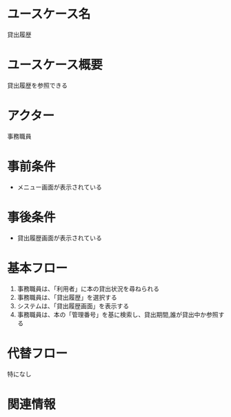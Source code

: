 # ユースケース名
貸出履歴
# ユースケース概要
貸出履歴を参照できる
# アクター
事務職員
# 事前条件
- メニュー画面が表示されている
# 事後条件
- 貸出履歴画面が表示されている
# 基本フロー
1. 事務職員は、「利用者」に本の貸出状況を尋ねられる
2. 事務職員は、「貸出履歴」を選択する
3. システムは、「貸出履歴画面」を表示する
4. 事務職員は、本の「管理番号」を基に検索し、貸出期間,誰が貸出中か参照する

# 代替フロー
特になし
# 関連情報

